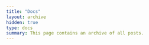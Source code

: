 ```yaml
---
title: "Docs"
layout: archive
hidden: true
type: docs
summary: This page contains an archive of all posts.
---
```


